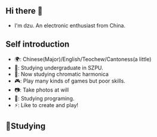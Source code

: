 ## Hi there 👋

- I'm dzu. An electronic enthusiast from China.

## Self introduction

- 🌍: Chinese(Major)/English/Teochew/Cantoness(a little)
- 📖: Studying undergraduate in SZPU.
- 🎵: Now studying chromatic harmonica
- 🎮: Play many kinds of games but poor skills.
- 📷: Take photos at will
- 🌱: Studying programing.
- ⚡️: Like to create and play!

## 🌱Studying

<!--
**dzuisk/dzuisk** is a ✨ _special_ ✨ repository because its `README.md` (this file) appears on your GitHub profile.

Here are some ideas to get you started:

- 🔭 I’m currently working on ...
- 🌱 I’m currently learning Programing
- 👯 I’m looking to collaborate on ...
- 🤔 I’m looking for help with ...
- 💬 Ask me about ...
- 📫 How to reach me: ...
- 😄 Pronouns: ...
- ⚡ Fun fact: ...
-->
